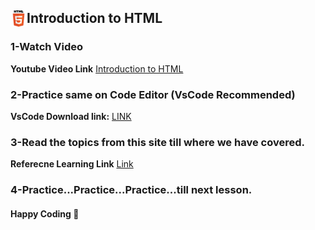 ## Introduction to HTML <img align="left" alt="HTML5" width="26px" src="https://raw.githubusercontent.com/github/explore/80688e429a7d4ef2fca1e82350fe8e3517d3494d/topics/html/html.png" />

### 1-Watch Video
**Youtube Video Link** [Introduction to HTML](https://www.youtube.com/channel/UC-At0aDKBVuAlxIJ3ptqmlw)

### 2-Practice same on Code Editor (VsCode Recommended)
**VsCode Download link:** [LINK](https://code.visualstudio.com/)

### 3-Read the topics from this site till where we have covered.
**Referecne Learning Link** [Link](https://www.w3schools.com/html/default.asp)

### 4-Practice...Practice...Practice...till next lesson.

#### Happy Coding 👋
